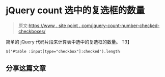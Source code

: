 # jQuery count 选中的复选框的数量

> 原文:[https://www . site point . com/jquery-count-number-checked-checkboxes/](https://www.sitepoint.com/jquery-count-number-checked-checkboxes/)

简单的 jQuery 代码片段来计算表中选中的复选框的数量。
T3】

```
$('#table :input[type="checkbox"]:checked').length
```

## 分享这篇文章